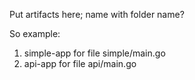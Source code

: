 Put artifacts here; name with folder name?

So example: 
1) simple-app for file simple/main.go
2) api-app for file api/main.go
